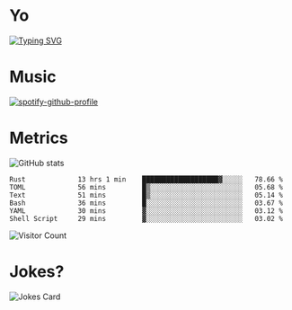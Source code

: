 # Yo

[![Typing SVG](https://readme-typing-svg.herokuapp.com?center=true&lines=Hel++l+o+wo+o+++r+l+++++++++d;Rust;Substrate;Dust;Guts)](https://git.io/typing-svg)

# Music

[![spotify-github-profile](https://spotify-github-profile.vercel.app/api/view?uid=na5blcw6x0jzl3k1m6uxyyk3y&cover_image=true&theme=default&bar_color=276524&bar_color_cover=true)](https://github.com/kittinan/spotify-github-profile)

# Metrics

![GitHub stats](https://github-readme-stats.vercel.app/api?username=AwesomeIbex&count_private=true&show_icons=true&theme=cobalt)

<!--START_SECTION:waka-->

```text
Rust             13 hrs 1 min    ███████████████████▓░░░░░   78.66 %
TOML             56 mins         █▒░░░░░░░░░░░░░░░░░░░░░░░   05.68 %
Text             51 mins         █▒░░░░░░░░░░░░░░░░░░░░░░░   05.14 %
Bash             36 mins         █░░░░░░░░░░░░░░░░░░░░░░░░   03.67 %
YAML             30 mins         ▓░░░░░░░░░░░░░░░░░░░░░░░░   03.12 %
Shell Script     29 mins         ▓░░░░░░░░░░░░░░░░░░░░░░░░   03.02 %
```

<!--END_SECTION:waka-->

![Visitor Count](https://profile-counter.glitch.me/AwesomeIbex/count.svg)

# Jokes?

![Jokes Card](https://readme-jokes.vercel.app/api)

